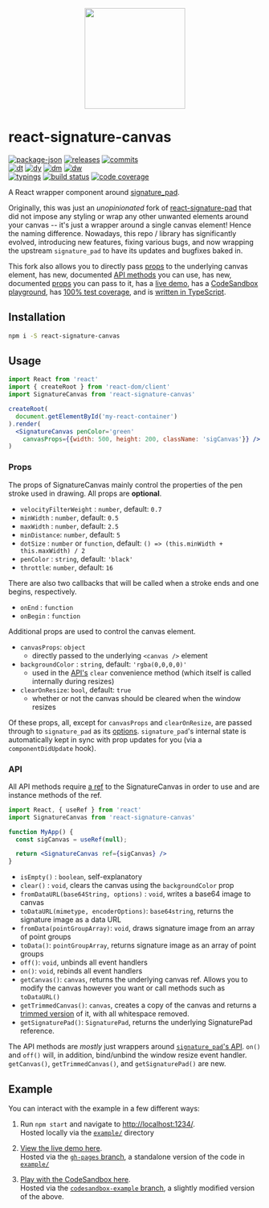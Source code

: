 <!-- markdownlint-disable first-line-heading -->
<p align='center'>
  <img height='200' src='https://media.giphy.com/media/KH1emXYVIh1hT6UrrU/giphy.gif' />
</p>

# react-signature-canvas

<!-- releases / versioning -->
[![package-json](https://img.shields.io/github/package-json/v/agilgur5/react-signature-canvas.svg)](https://npmjs.org/package/react-signature-canvas)
[![releases](https://img.shields.io/github/tag-pre/agilgur5/react-signature-canvas.svg)](https://github.com/agilgur5/react-signature-canvas/releases)
[![commits](https://img.shields.io/github/commits-since/agilgur5/react-signature-canvas/latest.svg)](https://github.com/agilgur5/react-signature-canvas/commits/main)
<br><!-- downloads -->
[![dt](https://img.shields.io/npm/dt/react-signature-canvas.svg)](https://npmjs.org/package/react-signature-canvas)
[![dy](https://img.shields.io/npm/dy/react-signature-canvas.svg)](https://npmjs.org/package/react-signature-canvas)
[![dm](https://img.shields.io/npm/dm/react-signature-canvas.svg)](https://npmjs.org/package/react-signature-canvas)
[![dw](https://img.shields.io/npm/dw/react-signature-canvas.svg)](https://npmjs.org/package/react-signature-canvas)
<br><!-- status / activity -->
[![typings](https://img.shields.io/npm/types/react-signature-canvas.svg)](src/index.tsx)
[![build status](https://img.shields.io/github/actions/workflow/status/agilgur5/react-signature-canvas/ci.yml?branch=main)](https://github.com/agilgur5/react-signature-canvas/actions/workflows/ci.yml?query=branch%3Amain)
[![code coverage](https://img.shields.io/codecov/c/gh/agilgur5/react-signature-canvas/main.svg)](https://codecov.io/gh/agilgur5/react-signature-canvas)

A React wrapper component around [signature_pad](https://github.com/szimek/signature_pad).

Originally, this was just an _unopinionated_ fork of [react-signature-pad](https://github.com/blackjk3/react-signature-pad) that did not impose any styling or wrap any other unwanted elements around your canvas -- it's just a wrapper around a single canvas element!
Hence the naming difference.
Nowadays, this repo / library has significantly evolved, introducing new features, fixing various bugs, and now wrapping the upstream `signature_pad` to have its updates and bugfixes baked in.

This fork also allows you to directly pass [props](#props) to the underlying canvas element, has new, documented [API methods](#api) you can use, has new, documented [props](#props) you can pass to it, has a [live demo](https://agilgur5.github.io/react-signature-canvas/), has a [CodeSandbox playground](https://codesandbox.io/s/github/agilgur5/react-signature-canvas/tree/codesandbox-example), has [100% test coverage](https://codecov.io/gh/agilgur5/react-signature-canvas), and is [written in TypeScript](src/index.tsx).

## Installation

```sh
npm i -S react-signature-canvas
```

## Usage

```jsx
import React from 'react'
import { createRoot } from 'react-dom/client'
import SignatureCanvas from 'react-signature-canvas'

createRoot(
  document.getElementById('my-react-container')
).render(
  <SignatureCanvas penColor='green'
    canvasProps={{width: 500, height: 200, className: 'sigCanvas'}} />,
)
```

### Props

The props of SignatureCanvas mainly control the properties of the pen stroke used in drawing.
All props are **optional**.

- `velocityFilterWeight` : `number`, default: `0.7`
- `minWidth` : `number`, default: `0.5`
- `maxWidth` : `number`, default: `2.5`
- `minDistance`: `number`, default: `5`
- `dotSize` : `number` or `function`,
  default: `() => (this.minWidth + this.maxWidth) / 2`
- `penColor` : `string`, default: `'black'`
- `throttle`: `number`, default: `16`

There are also two callbacks that will be called when a stroke ends and one begins, respectively.

- `onEnd` : `function`
- `onBegin` : `function`

Additional props are used to control the canvas element.

- `canvasProps`: `object`
  - directly passed to the underlying `<canvas />` element
- `backgroundColor` : `string`, default: `'rgba(0,0,0,0)'`
  - used in the [API's](#api) `clear` convenience method (which itself is called internally during resizes)
- `clearOnResize`: `bool`, default: `true`
  - whether or not the canvas should be cleared when the window resizes

Of these props, all, except for `canvasProps` and `clearOnResize`, are passed through to `signature_pad` as its [options](https://github.com/szimek/signature_pad#options).
`signature_pad`'s internal state is automatically kept in sync with prop updates for you (via a `componentDidUpdate` hook).

### API

All API methods require [a ref](https://react.dev/learn/manipulating-the-dom-with-refs) to the SignatureCanvas in order to use and are instance methods of the ref.

```jsx
import React, { useRef } from 'react'
import SignatureCanvas from 'react-signature-canvas'

function MyApp() {
  const sigCanvas = useRef(null);

  return <SignatureCanvas ref={sigCanvas} />
}
```

- `isEmpty()` : `boolean`, self-explanatory
- `clear()` : `void`, clears the canvas using the `backgroundColor` prop
- `fromDataURL(base64String, options)` : `void`, writes a base64 image to canvas
- `toDataURL(mimetype, encoderOptions)`: `base64string`, returns the signature image as a data URL
- `fromData(pointGroupArray)`: `void`, draws signature image from an array of point groups
- `toData()`: `pointGroupArray`, returns signature image as an array of point groups
- `off()`: `void`, unbinds all event handlers
- `on()`: `void`, rebinds all event handlers
- `getCanvas()`: `canvas`, returns the underlying canvas ref.
  Allows you to modify the canvas however you want or call methods such as `toDataURL()`
- `getTrimmedCanvas()`: `canvas`, creates a copy of the canvas and returns a [trimmed version](https://github.com/agilgur5/trim-canvas) of it, with all whitespace removed.
- `getSignaturePad()`: `SignaturePad`, returns the underlying SignaturePad reference.

The API methods are _mostly_ just wrappers around [`signature_pad`'s API](https://github.com/szimek/signature_pad#api).
`on()` and `off()` will, in addition, bind/unbind the window resize event handler.
`getCanvas()`, `getTrimmedCanvas()`, and `getSignaturePad()` are new.

## Example

You can interact with the example in a few different ways:

1. Run `npm start` and navigate to [http://localhost:1234/](http://localhost:1234/).<br>
   Hosted locally via the [`example/`](example/) directory

1. [View the live demo here](https://agilgur5.github.io/react-signature-canvas/).<br>
   Hosted via the [`gh-pages` branch](https://github.com/agilgur5/react-signature-canvas/tree/gh-pages), a standalone version of the code in [`example/`](example/)

1. [Play with the CodeSandbox here](https://codesandbox.io/s/github/agilgur5/react-signature-canvas/tree/codesandbox-example).<br>
   Hosted via the [`codesandbox-example` branch](https://github.com/agilgur5/react-signature-canvas/tree/codesandbox-example), a slightly modified version of the above.
